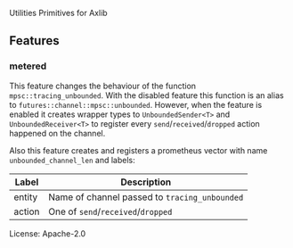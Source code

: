 Utilities Primitives for Axlib

## Features

### metered

This feature changes the behaviour of the function `mpsc::tracing_unbounded`.
With the disabled feature this function is an alias to `futures::channel::mpsc::unbounded`.
However, when the feature is enabled it creates wrapper types to `UnboundedSender<T>`
and `UnboundedReceiver<T>` to register every `send`/`received`/`dropped` action happened on
the channel.

Also this feature creates and registers a prometheus vector with name `unbounded_channel_len` and labels:

| Label        | Description                                   |
| ------------ | --------------------------------------------- |
| entity       | Name of channel passed to `tracing_unbounded` |
| action       | One of `send`/`received`/`dropped`            |

License: Apache-2.0
